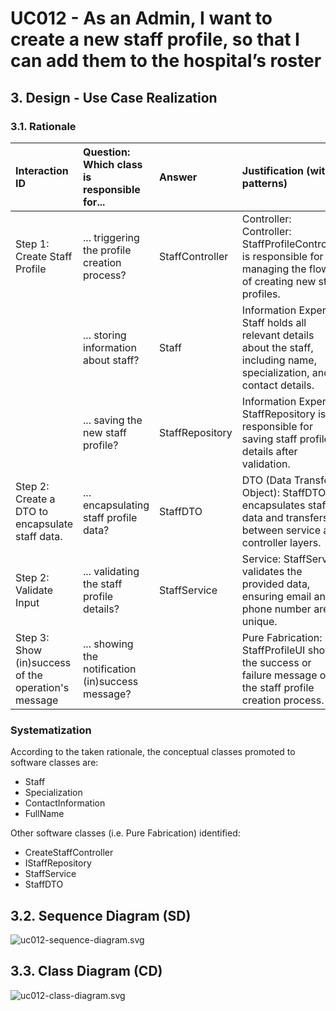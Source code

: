 # UC012 - As an Admin, I want to create a new staff profile, so that I can add them to the hospital’s roster

## 3. Design - Use Case Realization

### 3.1. Rationale

| Interaction ID                                      | Question: Which class is responsible for...       | Answer            | Justification (with patterns)                                                                                              |
|:----------------------------------------------------|:--------------------------------------------------|:------------------|:---------------------------------------------------------------------------------------------------------------------------|
| Step 1: Create Staff Profile                        | ... triggering the profile creation process?      | StaffController   | Controller: Controller: StaffProfileController is responsible for managing the flow of creating new staff profiles.        |
|                                                     | ... storing information about staff?              | Staff             | Information Expert: Staff holds all relevant details about the staff, including name, specialization, and contact details. |
|                                                     | ... saving the new staff profile?                 | StaffRepository   | Information Expert: StaffRepository is responsible for saving staff profile details after validation.                      |
| Step 2: Create a DTO to encapsulate staff data.     | ... encapsulating staff profile data?             | StaffDTO          | DTO (Data Transfer Object): StaffDTO encapsulates staff data and transfers it between service and controller layers.       |
| Step 2: Validate Input                              | ... validating the staff profile details?         | StaffService      | Service: StaffService validates the provided data, ensuring email and phone number are unique.                             |
| Step 3: Show (in)success of the operation's message | ... showing the notification (in)success message? |                   | Pure Fabrication: StaffProfileUI shows the success or failure message of the staff profile creation process.               |

### Systematization ##

According to the taken rationale, the conceptual classes promoted to software classes are:

* Staff
* Specialization
* ContactInformation
* FullName

Other software classes (i.e. Pure Fabrication) identified:

* CreateStaffController
* IStaffRepository
* StaffService
* StaffDTO

## 3.2. Sequence Diagram (SD)

![uc012-sequence-diagram.svg](png/uc012-sequence-diagram.svg)

## 3.3. Class Diagram (CD)

![uc012-class-diagram.svg](png/uc012-class-diagram.svg)
